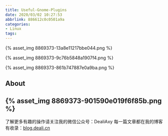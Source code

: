 ```yaml
---
title: Useful-Gnome-Plugins
date: 2020/03/02 10:27:53
abbrlink: 886612c0c0501a9a
categories:
- Linux
tags:
---
```

{% asset_img 8869373-13a8e11217bbe044.png %}

{% asset_img 8869373-9c76b5848a1907f4.png %}

{% asset_img 8869373-861b747887e0a9ba.png %}


## About
{% asset_img 8869373-901590e019f6f85b.png %}
---------------
了解更多有趣的操作请关注我的微信公众号：DealiAxy
每一篇文章都在我的博客有收录：[blog.deali.cn](http://blog.deali.cn)

